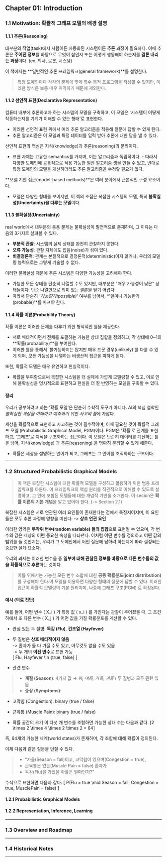 ## Chapter 01: Introduction

### 1.1 Motivation: 확률적 그래프 모델의 배경 설명

#### 1.1.1 **추론(Reasoning)**
대부분의 작업(task)에서 사람이든 자동화된 시스템이든 **추론** 과정이 필요하다. 이때 추론은 **주어진 정보**를 바탕으로 무엇이 참인지 또는 어떻게 행동해야 하는지를 **결론 내리는 과정**이다. (ex. 의사, 로봇, 시스템)

이 책에서는 **일반적인 추론 프레임워크(general framework)**를 설명한다. 
> 특정 도메인마다 각각의 문제에 맞게 특수 목적 프로그램을 작성할 수 있지만, 이러한 방식은 보통 매우 취약하기 때문에 제외한다.

#### 1.1.2 **선언적 표현(Declarative Representation)**
컴퓨터 내부에 추론하고자 하는 시스템의 모델을 구축하고, 이 모델은 '시스템이 어떻게 작동하는지를 기계가 이해할 수 있는 형태'로 표현한다.
- 이러한 선언적 표현 위에서 여러 추론 알고리즘을 적용해 질문에 답할 수 있게 된다.
- 추론 알고리즘은 이 모델과 특정 데이터를 입력 받아 추론에 대한 답을 낼 수 있다.

선언적 표현의 핵심은 지식(knowledge)과 추론(reasoning)의 분리이다.
- 표현 자체는 고유한 semantics를 가지며, 이는 알고리즘과 독립적이다. - 따라서 다양한 도메인에 공통적으로 적용 가능한 일반 알고리즘 셋을 만들 수 있고, 반대로 특정 도메인의 모델을 개선하더라도 추론 알고리즘을 수정할 필요가 없다.

**모델 기반 접근(model-based methods)**은 여러 분야에서 근본적인 구성 요소이다. 
- 모델은 다양한 형태를 보이지만, 이 책의 초점은 복잡한 시스템의 모델, 특히 **불확실성(Uncertainty)을 다루는 모델**이다.


#### 1.1.3 불확실성(Uncertainty)
real world에서 대부분의 응용 문제는 불확실성이 필연적으로 존재하며, 그 이유는 다음의 3가지로 살펴볼 수 있다.
- **부분적 관찰**: 시스템의 실제 상태를 완전히 관찰하지 못한다.
- **오류 가능성**: 관찰 자체에도 잡음(noise)가 섞여 있다.
- **비결정론적**: 관계는 본질적으로 결정론적(deterministic)이지 않거나, 우리의 모델링 능력으로는 그렇게 기술할 수 없다.

이러한 불확실성 때문에 추론 시스템은 다양한 가능성을 고려해야 한다.
- 가능한 모든 상태를 단순히 나열할 수도 있지만, 대부분은 "매우 가능성이 낮은" 상태들이다. 단순 나열만으로 의미 있는 결론을 얻기 어렵다.
- 따라서 단순히 *'가능한가(possible)'* 여부를 넘어서, *'얼마나 가능한가(probable)'*를 따져야 한다.

#### 1.1.4 확률 이론(Probability Theory)
확률 이론은 이러한 문제를 다루기 위한 형식적인 틀을 제공한다.
- 서로 배타적이면서 전체를 포괄하는 가능한 상태 집합을 정의하고, 각 상태에 0~1의 **확률(probability)**을 부여한다.
- 이러한 틀을 통해서 '불가능하지는 않지만 매우 드문 경우(unlikely)'를 다룰 수 있게 되며, 모든 가능성을 나열하는 비생산적 접근을 피하게 된다.

또한, 확률적 모델은 매우 유연하고 현실적이다.
- 확률을 부여함으로써 복잡한 시스템을 더 실제에 가깝게 모델링할 수 있고, 이로 인해 불확실성을 명시적으로 표현하고 현실을 더 잘 반영하는 모델을 구축할 수 있다.

#### 정리
우리가 공부하려고 하는 '확률 모델'은 단순히 수학적 도구가 아니다.
AI의 핵심 철학인 *불확실한 세상을 이해하고 예측하기 위한 사고의 틀*에 가깝다.

세상을 확률적으로 표현하고 사고하는 것이 필수적이며, 이때 필요한 것이 확률적 그래프 모델 (Probabilistic Graphical Model, PGM)이다.
PGM은 '확률'로 관계를 표현하고, '그래프'로 지식을 구조화하는 접근이다.
이 모델은 단순히 데이터를 계산하는 틀을 넘어,
지식(knowledge) 과 추론(reasoning) 을 명확히 분리할 수 있게 해준다.
- 확률은 세상을 설명하는 언어가 되고, 그래프는 그 언어를 조직화하는 구조이다.

----

### 1.2 Structured Probabilistic Graphical Models
> 이 책은 복잡한 시스템에 대한 확률적 모델을 구성하고 활용하기 위한 범용 프레임워크를 다룬다. 이 프레임워크의 핵심 원리를 직관적으로 이해할 수 있도록 설명하고, 그 안에 포함된 모델들에 대한 개념적 기반을 소개한다. 이 secion은 **확률 이론의 기본 개념**을 알고 있어야 한다. (-> Section 2.1)

복잡한 시스템은 서로 연관된 여러 요인들이 존재한다는 점에서 특징지어지며, 이 요인들은 모두 추론 과정에 영향을 미친다. -> **상호 연관 요인**

이러한 영역은 **무작위 변수(random variable) 들의 집합**으로 표현될 수 있으며, 각 변수의 값은 세상의 어떤 중요한 속성을 나타낸다.
이처럼 어떤 변수를 정의하고 어떤 값의 범위를 둘 것인지는, 우리가 그 도메인에서 어떤 질문에 답하려 하는지에 따라 결정되는 중요한 설계 요소다.

우리의 과제는 이러한 변수들 중 **일부에 대해 관찰된 정보를 바탕으로 다른 변수들의 값을 확률적으로 추론**하는 것이다. 
> 이를 위해서는 가능한 모든 변수 조합에 대한 **공동 확률분포(joint distribution)** 를 구성해야 한다.이 모델을 이용하면 다양한 형태의 질문에 답할 수 있다.
> 이러한 접근이 확률적 모델링의 기본 원리이며, 나중에 그래프 구조(PGM) 로 확장된다.

#### 예시 (의료 진단)
예를 들어, 어떤 변수 \( X_i \) 가 특정 값 \( x_i \) 를 가진다는 관찰이 주어졌을 때,  그 조건하에서 또 다른 변수 \( X_j \) 가 어떤 값을 가질 확률분포를 계산할 수 있다.

- 관심 있는 두 질병: **독감 (Flu)**, **건초열 (Hayfever)**
- 두 질병은 **상호 배타적이지 않음**  
  -> 환자가 둘 다 가질 수도 있고, 아무것도 없을 수도 있음  
  -> 두 개의 **이진 변수**로 표현 가능  
  \[
  Flu, Hayfever \in \{true, false\}
  \]

- 관련 변수
> - **계절 (Season)**: 4가지 값 → *봄, 여름, 가을, 겨울* / 두 질병과 모두 관련 있음  
> - **증상 (Symptoms)**:  
  - 코막힘 (Congestion): binary (true / false)  
  - 근육통 (Muscle Pain): binary (true / false)

- 확률 공간의 크기
이 다섯 개 변수를 조합하면 가능한 상태 수는 다음과 같다.
\[2 \times 2 \times 4 \times 2 \times 2 = 64\]

즉, 64개의 가능한 세계(world states)가 존재하며, 각 조합에 대해 확률이 정의된다.

이제 다음과 같은 질문을 던질 수 있다.
> - “가을(Season = fall)이고, 코막힘이 있으며(Congestion = true),  
> - 근육통은 없는(Muscle Pain = false) 환자가  
> - 독감(Flu)을 가졌을 확률은 얼마인가?”

수식으로 표현하면 다음과 같다:
\[
P(Flu = true \mid Season = fall, Congestion = true, MusclePain = false)
\]


#### 1.2.1 Probabilistic Graphical Models

#### 1.2.2 Representation, Inference, Learning

----

### 1.3 Overview and Roadmap

----

### 1.4 Historical Notes

----